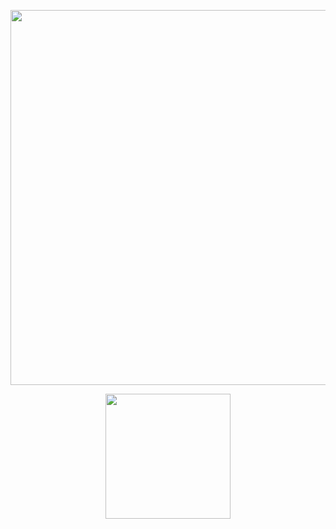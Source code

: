 <p align="center">
   <img width="600" src="https://files.catbox.moe/f92ymg.png"
</p>
 
<p align="center">
   <img width="200" src="https://files.catbox.moe/71sktw.gif"
   <img width="200" src="https://files.catbox.moe/3rtma3.gifv"
   <img width="200" src="https://files.catbox.moe/9wo7yi.gif"
   <img width="200" src="https://files.catbox.moe/k5t5jx.gif"
   <img width="200" src="https://files.catbox.moe/4yaurh.gifv"
   <img width="200" src="https://files.catbox.moe/ojb7y9.gif"
</p>

<!--
**WESB0RLAND/WESB0RLAND** is a ✨ _special_ ✨ repository because its `README.md` (this file) appears on your GitHub profile.

Here are some ideas to get you started:

- 🔭 I’m currently working on ...
- 🌱 I’m currently learning ...
- 👯 I’m looking to collaborate on ...
- 🤔 I’m looking for help with ...
- 💬 Ask me about ...
- 📫 How to reach me: ...
- 😄 Pronouns: ...
- ⚡ Fun fact: ...
-->
